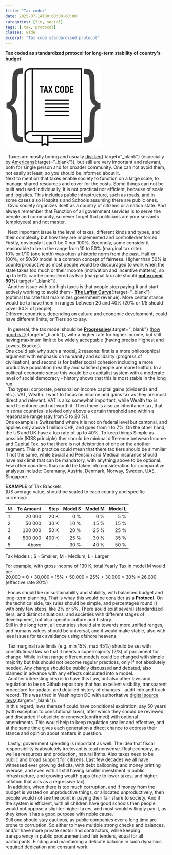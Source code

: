 ```yaml
---
title: "Tax codex"
date: 2025-07-14T00:00:00-00:00
categories: [fin, social]
tags: [.tax, protocol]
classes: wide
excerpt: "Tax code standardised protocol"
---
```


**Tax coded as standardized protocol for long-term stability of country's budget**

![/tax-codex](https://raw.githubusercontent.com/borisdj/borisdj.github.io/main/assets/images/tax-codex/tax-codex.jpg)

&nbsp; Taxes are mostly boring and usually [disliked](https://www.psychologytoday.com/us/blog/common-sense-science/202504/we-hate-paying-taxes){:target="_blank"} (especially by [Americans](https://behavioralscientist.org/why-we-hate-taxes-and-why-some-people-want-us-to/){:target="_blank"}), but still are very important and relevant, both for single person and for broader community. One can not avoid them, not easily at least, so you should be informed about it.  
Next to mention that taxes enable society to function on a large scale, to manage shared resources and cover for the costs. Some things can not be built and used individually, it is not practical nor efficient, because of scale and logistics. This includes public infrastructure, such as roads, and in some cases also Hospitals and Schools assuming there are public ones.  
&nbsp; Civic society organizes itself as a country of citizens or a nation state. And always remember that Function of all government services is to serve the people and community, so never forget that politicians are your servants (employees) and not master.

&nbsp; Next important issue is the level of taxes, different kinds and types, and their complexity but how they are implemented and controlled/enforced. Firstly, obviously it can't be 0 nor 100%. Secondly, some consider it reasonable to be in the range from 10 to 50% (marginal tax rate).  
10% or 1/10 (one tenth) was often a historic norm from the past. Half or 100%, or 50/50 model is a common concept of fairness. Higher than 50% is counterproductive as most people would be discouraged to work when the state takes too much or their income (motivation and incentive matters), so up to 50% can be considered as Fair (marginal tax rate should [**not exceed 50%**](https://www.reddit.com/r/changemyview/comments/1idyebs/cmv_income_marginal_tax_rates_should_never_exceed/){:target="_blank"}).  
&nbsp; Another issue with too high taxes is that people stop paying it and start actively working to avoid them - [**The Laffer Curve**](https://www.investopedia.com/terms/l/laffercurve.asp){:target="_blank"} (optimal tax rate that maximizes government revenue). More centar stance would be to have them in ranges between 20 and 40% (20% or 1/5 should cover 80% of people).   
Different countries, depending on culture and economic development, could have different limits, or Tiers so to say.

&nbsp; In general, the tax model should be [**Progressive**](https://www.investopedia.com/terms/p/progressivetax.asp){:target="_blank"} ([how good is it](https://www.reddit.com/r/SocialDemocracy/comments/1g4vfd1/is_progressive_taxation_really_a_good_thing/){:target="_blank"}), with a higher rate for higher income, but still having maximum limit to be widely acceptable (having precise Highest and Lowest Bracket).  
One could ask why such a model, 2 reasons: first is a more philosophical argument with emphasis on humanity and solidarity (progress of civilisation), and second is for better social cohesion including a more productive population (healthy and satisfied people are more fruitful).
In a political-economic sense this would be a capitalist system with a moderate level of social democracy - history shows that this is most stable in the long run.  
&nbsp; Tax types: corporate, personal on income capital gains (dividends and etc.). VAT, Wealth.
I want to focus on income and gains tax as they are most direct and relevant. VAT is also somewhat important, while Wealth tax is hard to enforce and not worth it.
Then there is also an inheritance tax, that in some countries is levied only above a certain threshold and within a reasonable range (say from 5 to 20 %).  
One example is Switzerland where it is not on federal level but cantonal, and applies only above 1 million CHF, and goes from 1 to 7%. On the other hand, the US and UK have a top rate of up to 40%.
To keep things Simple as possible (KISS principle) ther should be minimal difference betwean Income and Capital Tax, so that there is not deistortion of one or the another segment. This in practice could mean that there tax tiers should be simmilar if not the same, while Social and Pension and Medical insurance should have max limit that can be mandatory, with anything above to be optional.
Few other countiers thas could be taken into consideration for comparative analysus include: Geramany, Austria, Denmark, Norway, Sweden, UAE, Singapore.

**EXAMPLE** of Tax Brackets  
(US average value, should be scaled to each country and specific currency):  

| №  | To Amount | Step  | Model S | Model M | Model L |
| -  | --------: | ----: | ------: | ------: | ------: |
| 1  |    20 000 |  20 K |  0 %    |  0 %    |  5 %    |
| 2  |    50 000 |  30 K | 10 %    | 15 %    | 15 %    |
| 3  |   100 000 |  50 K | 20 %    | 25 %    | 25 %    |
| 4  |   500 000 | 400 K | 25 %    | 30 %    | 35 %    |
| 5  |     Above |     - | 30 %    | 40 %    | 50 %    |

Tax Models : S - Smaller; M - Medium; L - Larger

For example, with gross income of 130 K, total Yearly Tax in model M would be:  
20,000 * 0 + 30,000 * 15% + 50,000 * 25% + 30,000 * 30% = 26,000 (effective rate 20%)

&nbsp; Focus should be on sustainability and stability, with balanced budget and long-term planning. That is whay this would be consider as a **Protocol**.
On the technical side, tax rules should be simple, and percentages round () with only few steps, like 2% or 5%. There sould exist several standardized tiers, and distinct situations, and societies with different stages of development, but also specific culture and history.  
Still in the long term, all countries should aim towards more unified ranges, and humans values should be universal, and it would make stable, also with lees issues for tax avaidance using ofshore heavens.

&nbsp; Tax marginal rate limits (e.g. min 15%, max 45%) should be set with constitutional law so that it needs a supermajority (2/3) of parliament for change. While in that range different models could be changed with simple majority but this should not become regular practices, only if not absolutely needed. Any change should be publicly discussed and debated, also planned in advance with any effects calculated into a model.  
&nbsp; Another interesting idea is to have this Law, but also other laws and regulation to be on Github repository that has excellent visibility, transparent procedure for update, and detailed history of changes - audit info and track record. This was tried in Washington DC with authoritative [digital source laws](https://arstechnica.com/tech-policy/2018/11/how-i-changed-the-law-with-a-github-pull-request/){:target="_blank"}).  
In this regard, laws themself could have conditional expiration, say 50 years (with exception to consitutional laws), after which they should be reviewed, and discarded if obsolete or renewed(confirmed) with optional amendments. This would help to keep regulation smaller and effective, and at the same time gives each generation a direct chance to express their stance and opinion about matters in question.

&nbsp; Lastly, government spending is important as well. The idea that fiscal responsibility is absolutely irrelevant is total nonsense. Real economy, as well as resources and production, natural limits. Also taxes need to be public and broad support for citizens. Last few decades we all have witnessed ever growing deficits, with debt ballooning and money printing overuse, and even with all still having smaller investment in public infrastructure, and growing wealth gaps (due to lower taxes, and higher inflation that acts as a regressive tax).  
&nbsp; In addition, when there is too much corruption, and if money from the  budget is wasted on unproductive things, or allocated unproductively, then people would not see the point in paying their fair share to society. And if the system is efficient, with all children have good schools then people would not oppose a slighter higher taxes, and most would willingly pay it, as they know it has a good purpose with noble cause.  
Still one should stay cautious, as public companies over a long time are prone to corruption. So either to have multiple strong checks and balances, and/or have more private sector and contractors, while keeping transparency in public procurement and fair tenders, equal for all participants. Finding and maintaining a delicate balance in such dynamics required dedication and constant work.

